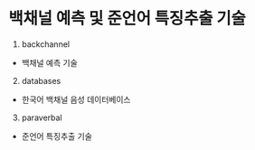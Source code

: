 # 백채널 예측 및 준언어 특징추출 기술

1) backchannel
- 백채널 예측 기술

2) databases
- 한국어 백채널 음성 데이터베이스

3) paraverbal
- 준언어 특징추출 기술